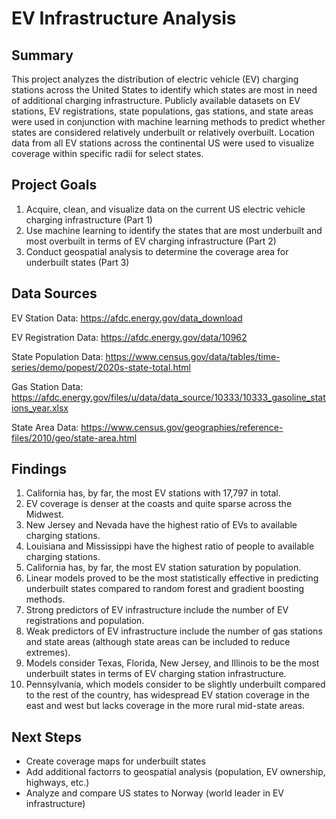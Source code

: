 # EV Infrastructure Analysis

## Summary
This project analyzes the distribution of electric vehicle (EV) charging stations across the United States to identify which states are most in need of additional charging infrastructure. Publicly available datasets on EV stations, EV registrations, state populations, gas stations, and state areas were used in conjunction with machine learning methods to predict whether states are considered relatively underbuilt or relatively overbuilt. Location data from all EV stations across the continental US were used to visualize coverage within specific radii for select states. 

## Project Goals
1. Acquire, clean, and visualize data on the current US electric vehicle charging infrastructure (Part 1)
2. Use machine learning to identify the states that are most underbuilt and most overbuilt in terms of EV charging infrastructure (Part 2)
3. Conduct geospatial analysis to determine the coverage area for underbuilt states (Part 3)

## Data Sources

EV Station Data: https://afdc.energy.gov/data_download

EV Registration Data: https://afdc.energy.gov/data/10962

State Population Data: https://www.census.gov/data/tables/time-series/demo/popest/2020s-state-total.html

Gas Station Data: https://afdc.energy.gov/files/u/data/data_source/10333/10333_gasoline_stations_year.xlsx

State Area Data: https://www.census.gov/geographies/reference-files/2010/geo/state-area.html

## Findings
1. California has, by far, the most EV stations with 17,797 in total.
2. EV coverage is denser at the coasts and quite sparse across the Midwest.
3. New Jersey and Nevada have the highest ratio of EVs to available charging stations.
4. Louisiana and Mississippi have the highest ratio of people to available charging stations.
5. California has, by far, the most EV station saturation by population.
6. Linear models proved to be the most statistically effective in predicting underbuilt states compared to random forest and gradient boosting methods.
7. Strong predictors of EV infrastructure include the number of EV registrations and population.
8. Weak predictors of EV infrastructure include the number of gas stations and state areas (although state areas can be included to reduce extremes).
9. Models consider Texas, Florida, New Jersey, and Illinois to be the most underbuilt states in terms of EV charging station infrastructure.
10. Pennsylvania, which models consider to be slightly underbuilt compared to the rest of the country, has widespread EV station coverage in the east and west but lacks coverage in the more rural mid-state areas.

## Next Steps
- Create coverage maps for underbuilt states
- Add additional factorrs to geospatial analysis (population, EV ownership, highways, etc.)
- Analyze and compare US states to Norway (world leader in EV infrastructure)